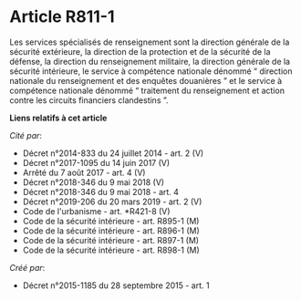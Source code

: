 # Article R811-1

Les services spécialisés de renseignement sont la direction générale de la sécurité extérieure, la direction de la protection
et de la sécurité de la défense, la direction du renseignement militaire, la direction générale de la sécurité intérieure, le
service à compétence nationale dénommé “ direction nationale du renseignement et des enquêtes douanières ” et le service à
compétence nationale dénommé “ traitement du renseignement et action contre les circuits financiers clandestins ”.

**Liens relatifs à cet article**

_Cité par_:

  - Décret n°2014-833 du 24 juillet 2014 - art. 2 (V)
  - Décret n°2017-1095 du 14 juin 2017 (V)
  - Arrêté du 7 août 2017 - art. 4 (V)
  - Décret n°2018-346 du 9 mai 2018 (V)
  - Décret n°2018-346 du 9 mai 2018 - art. 4
  - Décret n°2019-206 du 20 mars 2019 - art. 2 (V)
  - Code de l'urbanisme - art. *R421-8 (V)
  - Code de la sécurité intérieure - art. R895-1 (M)
  - Code de la sécurité intérieure - art. R896-1 (M)
  - Code de la sécurité intérieure - art. R897-1 (M)
  - Code de la sécurité intérieure - art. R898-1 (M)

_Créé par_:

  - Décret n°2015-1185 du 28 septembre 2015 - art. 1
